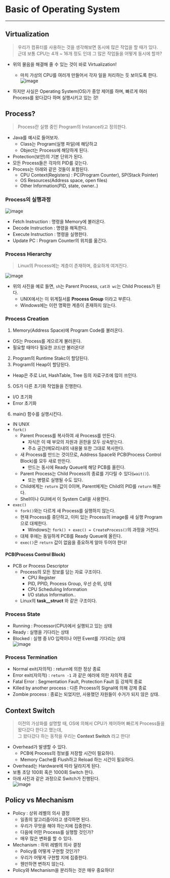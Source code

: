 # Basic of Operating System
---
## Virtualization
> 우리가 컴퓨터를 사용하는 것을 생각해보면 동시에 많은 작업을 할 때가 있다.  
> 근데 보통 CPU는 4개 ~ 16개 정도 인데 그 많은 작업들을 어떻게 동시에 할까?  

- 위의 물음을 해결해 줄 수 있는 것이 바로 Virtualization!
  - 마치 가상의 CPU를 여러개 만들어서 각자 일을 처리하는 듯 보이도록 한다.  
![image](https://user-images.githubusercontent.com/71700079/157034630-99d8ecb7-e05c-4eb6-a8a6-4ac505dd7a41.png)  

- 하지만 사실은 Operating System(OS)가 중앙 제어를 하며, 빠르게 여러 Process를 왔다갔다 하며 실행시키고 있는 것!  

## Process?
> Process란 실행 중인 Program의 Instance라고 정의한다.  

- Java를 예시로 들어보자.
  - Class는 Program(실행 파일)에 해당하고
  - Object는 Process에 해당하게 된다.
- Protection(보안)의 기본 단위가 된다.
- 모든 Process들은 각자의 PID를 갖는다.
- Process는 아래와 같은 것들이 포함된다.
  - CPU Context(Registers) : PC(Program Counter), SP(Stack Pointer)
  - OS Resources(Address space, open files)
  - Other Information(PID, state, owner..)

### Process의 실행과정  
![image](https://user-images.githubusercontent.com/71700079/157036149-4b139602-b028-4758-88e3-9a18a6905fbe.png)  

- Fetch Instruction : 명령을 Memory에 불러온다.
- Decode Instruction : 명령을 해독한다.
- Execute Instruction : 명령을 실행한다.
- Update PC : Program Counter의 위치를 옮긴다.

### Process Hierarchy
> Linux의 Process에는 계층이 존재하며, 중요하게 여겨진다.  

![image](https://user-images.githubusercontent.com/71700079/157039254-6690ce53-df18-467e-b7c7-25083c1e95ec.png)  
- 위의 사진을 예로 들면, ```sh```는 Parent Process, ```cat과 wc```는 Child Process가 된다.
  - UNIX에서는 이 위계질서를 __Process Group__ 이라고 부른다.
  - Windows에는 이런 명확한 계층이 존재하지 않는다.

### Process Creation
1. Memory(Address Space)에 Program Code를 불러온다.
  - OS는 Process를 게으르게 불러온다.
  - 필요할 때마다 필요한 코드만 불러온다!
2. Program의 Runtime Stakc이 할당된다.
3. Program의 Heap이 할당된다.
  - Heap은 주로 List, HashTable, Tree 등의 자료구조에 많이 쓰인다.
5. OS가 다른 초기화 작업들을 진행한다.
  - I/O 초기화
  - Error 초기화
6. main() 함수를 실행시킨다.

- IN UNIX
- ```fork()```
  - Parent Process를 복사하여 새 Process를 만든다.
    - 자식은 이 때 부모의 자원과 권한을 모두 상속받는다.
    - 주소 공간(메모리)내의 내용물 또한 그대로 복사한다.
  - 새 Process를 만드는 것이므로, Address Space와 PCB(Process Control Block)를 모두 새로 만든다.
    - 만드는 동시에 Ready Queue에 해당 PCB를 올린다.
  - Parent Process는 Child Process의 종료를 기다릴 수 있다(```wait()```).
    - 또는 병렬로 실행될 수도 있다.
  - Child에게는 ```return``` 값이 0이며, Parent에게는 Child의 PID를 ```return``` 해준다.
  - Shell이나 GUI에서 이 System Call을 사용한다.
- ```exec()```
  - ```fork()```와는 다르게 새 Process를 실행하지 않는다.
  - 현재 Process를 중단하고, 이미 있는 Process의 image를 새 실행 Program으로 대체한다.
    - Windows는 ```fork() + exec() = CreateProcess()```의 과정을 거친다.
  - 대체 후에는 동일하게 PCB를 Ready Queue에 올린다.
  - ```exec()```은 ```return``` 값이 없음을 중요하게 알아 두어야 한다!

#### PCB(Process Control Block)
- PCB or Process Descriptor
  - Process의 모든 정보를 담는 자료 구조이다.
    - CPU Register
    - PID, PPID, Process Group, 우선 순위, 상태
    - CPU Scheduling Information
    - I/O status Information..
  - Linux의 __task__struct__ 와 같은 구조이다.

### Process State
- Running : Processor(CPU)에서 실행되고 있는 상태
- Ready : 실행을 기다리는 상태
- Blocked : 실행 중 I/O 입력이나 어떤 Event를 기다리는 상태  
![image](https://user-images.githubusercontent.com/71700079/157037080-d5488bae-afc8-4053-9bb7-d50533e6cd01.png)  

### Process Termination
- Normal exit(자의적) : return에 의한 정상 종료
- Error exit(자의적) : ```return -1``` 과 같은 에러에 의한 자의적 종료
- Fatal Error : Segmentation Fault, Protection Fault 등 강제적 종료
- Killed by another process : 다른 Prcoess의 Signal에 의해 강제 종료
- Zombie process : 종료는 되었지만, 사용했던 자원들이 수거가 되지 않은 상태.

## Context Switch
> 이전의 가상화를 설명할 때, OS에 의해서 CPU가 제어하며 빠르게 Process들을 왔다갔다 한다고 했는데,  
> 그 왔다갔다 하는 동작을 우리는 __Context Switch__ 라고 한다!  

- Overhead가 발생할 수 있다.
  - PCB에 Process의 정보를 저장할 시간이 필요하다.
  - Memory Cache를 Flush하고 Reload 하는 시간이 필요하다.
- Overhead는 Hardware에 따라 달라지게 된다.
- 보통 초당 100회 혹은 1000회 Switch 한다.
- 아래 사진과 같은 과정으로 Switch가 진행된다.  
![image](https://user-images.githubusercontent.com/71700079/157039915-2591edf8-88d5-470e-b6ce-dc23d58b4688.png)  

## Policy vs Mechanism
- Policy : 상위 레벨의 의사 결정
  - 일종의 알고리즘이라고 생각하면 된다.
  - 우리가 무엇을 해야 하는지에 집중한다.
  - 다음에 어떤 Process를 실행할 것인가?
  - 매우 많은 변화를 할 수 있다.
- Mechanism : 하위 레벨의 의사 결정
  - Policy를 어떻게 구현할 것인가?
  - 우리가 어떻게 구현할 지에 집중한다.
  - 웬만하면 변하지 않는다.
- Policy와 Mechanism을 분리하는 것은 매우 중요하다!
